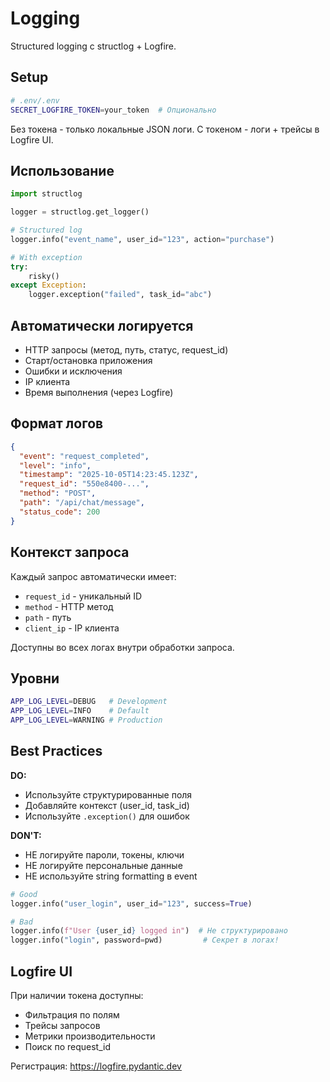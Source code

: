 # Logging

Structured logging с structlog + Logfire.

## Setup

```bash
# .env/.env
SECRET_LOGFIRE_TOKEN=your_token  # Опционально
```

Без токена - только локальные JSON логи.
С токеном - логи + трейсы в Logfire UI.

## Использование

```python
import structlog

logger = structlog.get_logger()

# Structured log
logger.info("event_name", user_id="123", action="purchase")

# With exception
try:
    risky()
except Exception:
    logger.exception("failed", task_id="abc")
```

## Автоматически логируется

- HTTP запросы (метод, путь, статус, request_id)
- Старт/остановка приложения
- Ошибки и исключения
- IP клиента
- Время выполнения (через Logfire)

## Формат логов

```json
{
  "event": "request_completed",
  "level": "info",
  "timestamp": "2025-10-05T14:23:45.123Z",
  "request_id": "550e8400-...",
  "method": "POST",
  "path": "/api/chat/message",
  "status_code": 200
}
```

## Контекст запроса

Каждый запрос автоматически имеет:
- `request_id` - уникальный ID
- `method` - HTTP метод
- `path` - путь
- `client_ip` - IP клиента

Доступны во всех логах внутри обработки запроса.

## Уровни

```bash
APP_LOG_LEVEL=DEBUG   # Development
APP_LOG_LEVEL=INFO    # Default
APP_LOG_LEVEL=WARNING # Production
```

## Best Practices

**DO:**
- Используйте структурированные поля
- Добавляйте контекст (user_id, task_id)
- Используйте `.exception()` для ошибок

**DON'T:**
- НЕ логируйте пароли, токены, ключи
- НЕ логируйте персональные данные
- НЕ используйте string formatting в event

```python
# Good
logger.info("user_login", user_id="123", success=True)

# Bad
logger.info(f"User {user_id} logged in")  # Не структурировано
logger.info("login", password=pwd)         # Секрет в логах!
```

## Logfire UI

При наличии токена доступны:
- Фильтрация по полям
- Трейсы запросов
- Метрики производительности
- Поиск по request_id

Регистрация: https://logfire.pydantic.dev
